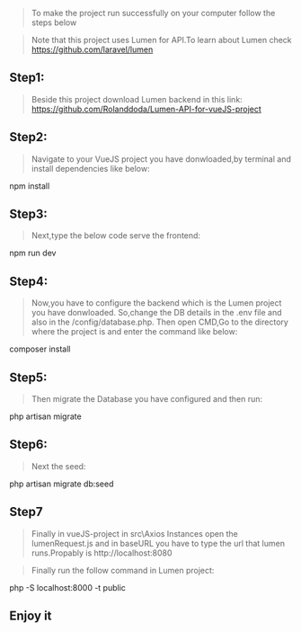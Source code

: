 >To make the project run successfully on your computer follow the steps below

>Note that this project uses Lumen for API.To learn about Lumen check https://github.com/laravel/lumen

## Step1:
> Beside this project download Lumen backend in this link: https://github.com/Rolanddoda/Lumen-API-for-vueJS-project

## Step2:
> Navigate to your VueJS project you have donwloaded,by terminal and install dependencies like below:

npm install

## Step3:
> Next,type the below code serve the frontend:

npm run dev

## Step4:
> Now,you have to configure the backend which is the Lumen project you have donwloaded.
> So,change the DB details in the .env file and also in the /config/database.php.
>Then open CMD,Go to the directory where the project is and enter the command like below:

composer install

## Step5:
>Then migrate the Database you have configured and then run:

php artisan migrate

## Step6:
>Next the seed:

php artisan migrate db:seed

## Step7
>Finally in vueJS-project in src\Axios Instances open the lumenRequest.js and in baseURL
you have to type the url that lumen runs.Propably is http://localhost:8080

>Finally run the follow command in Lumen project:

php -S localhost:8000 -t public

## Enjoy it ##




